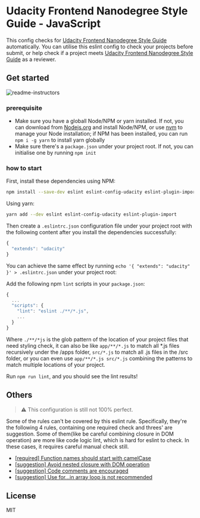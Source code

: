 # Udacity Frontend Nanodegree Style Guide - JavaScript

This config checks for [Udacity Frontend Nanodegree Style Guide][] automatically. You can utilise this eslint config to check your projects before submit, or help check if a project meets [Udacity Frontend Nanodegree Style Guide][] as a reviewer.

## Get started

![readme-instructors](./readme-instructors.gif)

### prerequisite

* Make sure you have a globall Node/NPM or yarn installed. If not, you can download from [Nodejs.org][] and install Node/NPM, or use [nvm] to manage your Node installation; if NPM has been installed, you can run `npm i -g yarn` to install yarn globally
* Make sure there's a `package.json` under your project root. If not, you can initialise one by running `npm init`

### how to start

First, install these dependencies using NPM:


```bash
npm install --save-dev eslint eslint-config-udacity eslint-plugin-import
```

Using yarn:

```bash
yarn add --dev eslint eslint-config-udacity eslint-plugin-import
```

Then create a `.eslintrc.json` configuration file under your project root with the following content after you install the dependencies successfully:

```js
{
  "extends": "udacity"
}
```

You can achieve the same effect by running `echo '{ "extends": "udacity" }' > .eslintrc.json` under your project root:

Add the following npm `lint` scripts in your `package.json`:

```js
{
  ...
  "scripts": {
    "lint": "eslint ./**/*.js",
    ...
  }
}
```

Where `./**/*js` is the glob pattern of the location of your project files that need styling check, it can also be like `app/**/*.js` to match all *.js files recursively under the /apps folder, `src/*.js` to match all .js files in the /src folder, or you can even use `app/**/*.js src/*.js` combining the patterns to match multiple locations of your project.

Run `npm run lint`, and you should see the lint results!

## Others

> ⚠ This configuration is still not 100% perfect.

Some of the rules can't be covered by this eslint rule. Specifically, they're the following 4 rules, containing one required check and threes' are suggestion. Some of them(like be careful combining closure in DOM operation) are more like code logic lint, which is hard for eslint to check. In these cases, it requires careful manual check still.

* [\[required\] Function names should start with camelCase][camel-case-naming]
* [\[suggestion\] Avoid nested closure with DOM operation][nested-dom-closure]
* [\[suggestion\] Code comments are encouraged][code-comments]
* [\[suggestion\] Use for...in array loop is not recommended][for-in-loop]

## License

MIT

[Udacity Frontend Nanodegree Style Guide]: http://udacity.github.io/frontend-nanodegree-styleguide/javascript.html
[Nodejs.org]: https://nodejs.org/en/
[nvm]: https://github.com/creationix/nvm

[camel-case-naming]: http://udacity.github.io/frontend-nanodegree-styleguide/javascript.html#naming
[nested-dom-closure]: http://udacity.github.io/frontend-nanodegree-styleguide/javascript.html#closures
[code-comments]: http://udacity.github.io/frontend-nanodegree-styleguide/javascript.html#comments
[for-in-loop]: http://udacity.github.io/frontend-nanodegree-styleguide/javascript.html#for-in-loop
